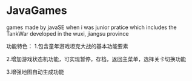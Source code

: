 # JavaGames
games made by javaSE when i was junior pratice
which includes the TankWar developed in the wuxi, jiangsu province


功能特色：
1.包含童年游戏坦克大战的基本功能要素

2.增加游戏状态机功能，可实现暂停，存档，返回主菜单，选择关卡切换功能

3.增强地图自动生成功能
